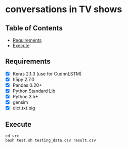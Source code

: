 # conversations in TV shows

## Table of Contents

* [Requirements](#Requirements)
* [Execute](#Execute)

## Requirements
- [x] Keras 2.1.3 (use for CudnnLSTM)
- [x] h5py 2.7.0
- [x] Pandas 0.20+
- [x] Python Standard Lib
- [x] Python 3.5+
- [x] gensim
- [x] dict.txt.big

## Execute
```
cd src
bash test.sh testing_data.csv result.csv
```

